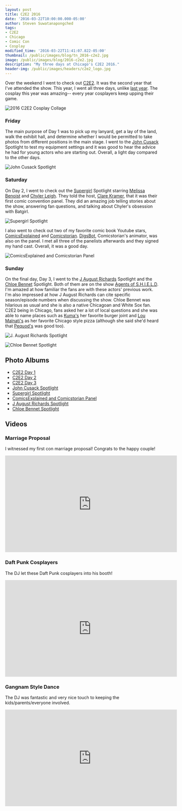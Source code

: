 ```yaml
---
layout: post
title: C2E2 2016
date: '2016-03-22T10:00:00.000-05:00'
author: Steven Suwatanapongched
tags:
- C2E2
- Chicago
- Comic Con
- Cosplay
modified_time: '2016-03-22T11:41:07.822-05:00'
thumbnail: /public/images/blog/tn_2016-c2e2.jpg
image: /public/images/blog/2016-c2e2.jpg
description: "My three days at Chicago's C2E2 2016."
header-img: /public/images/headers/c2e2_logo.jpg
---
```


Over the weekend I went to check out [C2E2](http://www.c2e2.com/). It was the second year that I've attended the show. This year, I went all three days, unlike [last year](/2015/04/c2e2-2015). The cosplay this year was amazing-- every year cosplayers keep upping their game.

![2016 C2E2 Cosplay Collage](/public/images/blog/2016-c2e2-collage.jpg)

### Friday

The main purpose of Day 1 was to pick up my lanyard, get a lay of the land, walk the exhibit hall, and determine whether I would be permitted to take photos from different positions in the main stage. I went to the [John Cusack](http://www.imdb.com/name/nm0000131/) Spotlight to test my equipment settings and it was good to hear the advice he had for young actors who are starting out. Overall, a light day compared to the other days.

![John Cusack Spotlight](/public/images/blog/2016-c2e2-john-cusack-spotlight.jpg)

### Saturday

On Day 2, I went to check out the [Supergirl](http://www.imdb.com/title/tt4016454/) Spotlight starring [Melissa Benoist](http://www.imdb.com/name/nm2552034/) and [Chyler Leigh](http://www.imdb.com/name/nm0500200/). They told the host, [Clare Kramer](http://www.imdb.com/name/nm0004456/), that it was their first comic convention panel. They did an amazing job telling stories about the show, answering fan questions, and talking about Chyler's obsession with Batgirl.

![Supergirl Spotlight](/public/images/blog/2016-c2e2-supergirl-spotlight.jpg)

I also went to check out two of my favorite comic book Youtube stars, [ComicsExplained](https://www.youtube.com/user/fluidicbeats) and [Comicstorian](https://www.youtube.com/user/comicstorian). [DigsBot](https://www.youtube.com/user/DigsBot), Comicstorian's animator, was also on the panel. I met all three of the panelists afterwards and they signed my hand cast. Overall, it was a good day.

![ComicsExplained and Comicstorian Panel](/public/images/blog/2016-c2e2-comicsexplained-comicstorian-panel.jpg)

### Sunday

On the final day, Day 3, I went to the [J August Richards](http://www.imdb.com/name/nm0724124/) Spotlight and the [Chloe Bennet](http://www.imdb.com/name/nm4032297/) Spotlight. Both of them are on the show [Agents of S.H.I.E.L.D](http://www.imdb.com/title/tt2364582/). I'm amazed at how familiar the fans are with these actors' previous work. I'm also impressed at how J August Richards can cite specific season/episode numbers when discussing the show. Chloe Bennet was hilarious as usual and she is also a native Chicagoan and White Sox fan. C2E2 being in Chicago, fans asked her a lot of local questions and she was able to name places such as [Kuma's](http://www.kumascorner.com/) her favorite burger joint and [Lou Malnati's](http://www.loumalnatis.com/) as her favorite Chicago style pizza (although she said she'd heard that [Pequod's](http://pequodspizza.com/) was good too).

![J. August Richards Spotlight](/public/images/blog/2016-c2e2-j-august-richards-spotlight.jpg)

![Chloe Bennet Spotlight](/public/images/blog/2016-c2e2-chloe-bennet-spotlight.jpg)


## Photo Albums

* [C2E2 Day 1](https://www.facebook.com/media/set/?set=a.1042347675830256.1073741898.408588035872893&type=3)
* [C2E2 Day 2](https://www.facebook.com/media/set/?set=a.1042349685830055.1073741899.408588035872893&type=3)
* [C2E2 Day 3](https://www.facebook.com/media/set/?set=a.1042350742496616.1073741900.408588035872893&type=3)
* [John Cusack Spotlight](https://www.facebook.com/media/set/?set=a.1042354105829613.1073741901.408588035872893&type=3)
* [Supergirl Spotlight](https://www.facebook.com/media/set/?set=a.1042357085829315.1073741903.408588035872893&type=3)
* [ComicsExplained and Comicstorian Panel](https://www.facebook.com/media/set/?set=a.1042354962496194.1073741902.408588035872893&type=3)
* [J August Richards Spotlight](https://www.facebook.com/media/set/?set=a.1042358385829185.1073741904.408588035872893&type=3)
* [Chloe Bennet Spotlight](https://www.facebook.com/media/set/?set=a.1042361815828842.1073741905.408588035872893&type=3)

## Videos

### Marriage Proposal

I witnessed my first con marriage proposal! Congrats to the happy couple!
<div class="video-container"><iframe width="560" height="315" src="https://www.youtube.com/embed/tsLHXplNOlk?rel=0" frameborder="0" allowfullscreen></iframe></div>

### Daft Punk Cosplayers

The DJ let these Daft Punk cosplayers into his booth!
<div class="video-container"><iframe width="560" height="315" src="https://www.youtube.com/embed/0rHfkf2PunQ?rel=0" frameborder="0" allowfullscreen></iframe></div>

### Gangnam Style Dance

The DJ was fantastic and very nice touch to keeping the kids/parents/everyone involved.
<div class="video-container"><iframe width="560" height="315" src="https://www.youtube.com/embed/WkmLIgmLgds?rel=0" frameborder="0" allowfullscreen></iframe></div>
